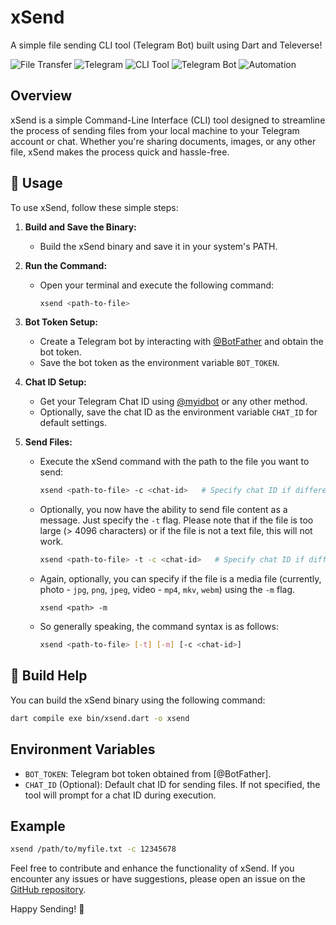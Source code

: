 # xSend 

A simple file sending CLI tool (Telegram Bot) built using Dart and Televerse!

![File Transfer](https://img.shields.io/badge/-File_Transfer-brightgreen)
![Telegram](https://img.shields.io/badge/-Televerse-blue)
![CLI Tool](https://img.shields.io/badge/-CLI_Tool-orange)
![Telegram Bot](https://img.shields.io/badge/-Telegram_Bot-lightgrey)
![Automation](https://img.shields.io/badge/-Automation-yellow)

## Overview

xSend is a simple Command-Line Interface (CLI) tool designed to streamline the process of sending files from your local machine to your Telegram account or chat. Whether you're sharing documents, images, or any other file, xSend makes the process quick and hassle-free.

## 📖 Usage

To use xSend, follow these simple steps:

1. **Build and Save the Binary:**
   - Build the xSend binary and save it in your system's PATH.

2. **Run the Command:**
   - Open your terminal and execute the following command:
     ```bash
     xsend <path-to-file>
     ```

3. **Bot Token Setup:**
   - Create a Telegram bot by interacting with [@BotFather](https://t.me/BotFather) and obtain the bot token.
   - Save the bot token as the environment variable `BOT_TOKEN`.

4. **Chat ID Setup:**
   - Get your Telegram Chat ID using [@myidbot](https://t.me/myidbot) or any other method.
   - Optionally, save the chat ID as the environment variable `CHAT_ID` for default settings.

5. **Send Files:**
   - Execute the xSend command with the path to the file you want to send:
      ```bash
      xsend <path-to-file> -c <chat-id>   # Specify chat ID if different from default
      ```

   - Optionally, you now have the ability to send file content as a message. Just specify the `-t` flag. Please note that if the file is too large (> 4096 characters) or if the file is not a text file, this will not work.
      ```bash
      xsend <path-to-file> -t -c <chat-id>   # Specify chat ID if different from default
      ```
   - Again, optionally, you can specify if the file is a media file (currently, photo - `jpg`, `png`, `jpeg`, video - `mp4`, `mkv`, `webm`) using the `-m` flag.
      ```
      xsend <path> -m
      ```
   - So generally speaking, the command syntax is as follows:
      ```bash
      xsend <path-to-file> [-t] [-m] [-c <chat-id>]
      ```

## 👷 Build Help

You can build the xSend binary using the following command:

```bash
dart compile exe bin/xsend.dart -o xsend
```

## Environment Variables

- `BOT_TOKEN`: Telegram bot token obtained from [@BotFather].
- `CHAT_ID` (Optional): Default chat ID for sending files. If not specified, the tool will prompt for a chat ID during execution.

## Example

```bash
xsend /path/to/myfile.txt -c 12345678
```

Feel free to contribute and enhance the functionality of xSend. If you encounter any issues or have suggestions, please open an issue on the [GitHub repository](https://github.com/HeySreelal/xSend).

Happy Sending! 🚀

